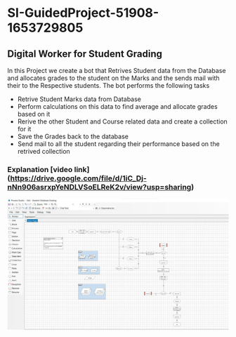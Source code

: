 # SI-GuidedProject-51908-1653729805
 ## Digital Worker for Student Grading

In this Project we create a bot that Retrives Student data from the Database and allocates grades to the student on the Marks and the sends mail with their to the Respective students. The bot performs the following tasks
- Retrive Student Marks data from Database
- Perform calculations on this data to find average and allocate grades based on it
- Rerive the other Student and Course related data and create a collection for it
- Save the Grades back to the database
- Send mail to all the student regarding their performance based on the retrived collection

### Explanation [video link] (https://drive.google.com/file/d/1iC_Dj-nNn906asrxpYeNDLVSoELReK2v/view?usp=sharing)

![Blue Prism Process Flow Screenshot](https://github.com/smartinternz02/SI-GuidedProject-51908-1653729805/blob/492b6baea095d1efe92036961156c98a225e35c6/Screenshots/Process%20flow.jpg)

